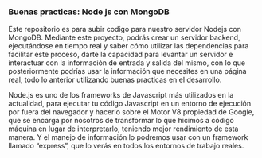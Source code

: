 ### **Buenas practicas: Node js con MongoDB**

Este repositorio es para subir codigo para nuestro servidor Nodejs con MongoDB.
Mediante este proyecto, podrás crear un servidor backend, ejecutándose en tiempo real y saber cómo utilizar las dependencias para facilitar este proceso, darte la capacidad para levantar un servidor e interactuar con la información de entrada y salida del mismo, con lo que posteriormente podrías usar la información que necesites en una página real, todo lo anterior utilizando buenas practicas en el desarrollo.

Node.js es uno de los frameworks de Javascript más utilizados en la actualidad, para ejecutar tu código Javascript en un entorno de ejecución por fuera del navegador y hacerlo sobre el Motor V8 propiedad de Google, que se encarga por nosotros de transformar lo que hicimos a código máquina en lugar de interpretarlo, teniendo mejor rendimiento de esta manera. Y el manejo de información lo podremos usar con un framework llamado “express”, que lo verás en todos los entornos de trabajo reales.
